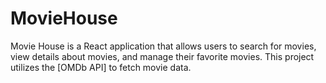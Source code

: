 # MovieHouse
Movie House is a React application that allows users to search for movies, view details about movies, and manage their favorite movies. This project utilizes the [OMDb API] to fetch movie data.
